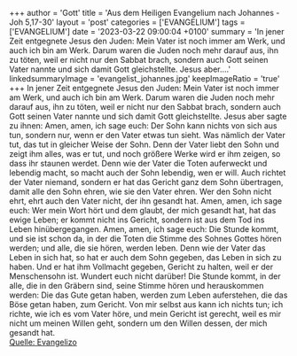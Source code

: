 +++
author = 'Gott'
title = 'Aus dem Heiligen Evangelium nach Johannes - Joh 5,17-30'
layout = 'post'
categories = ['EVANGELIUM']
tags = ['EVANGELIUM']
date = '2023-03-22 09:00:04 +0100'
summary = 'In jener Zeit entgegnete Jesus den Juden: Mein Vater ist noch immer am Werk, und auch ich bin am Werk. Darum waren die Juden noch mehr darauf aus, ihn zu töten, weil er nicht nur den Sabbat brach, sondern auch Gott seinen Vater nannte und sich damit Gott gleichstellte. Jesus aber....'
linkedsummaryImage = 'evangelist_johannes.jpg'
keepImageRatio = 'true'
+++
In jener Zeit entgegnete Jesus den Juden: Mein Vater ist noch immer am Werk, und auch ich bin am Werk.
Darum waren die Juden noch mehr darauf aus, ihn zu töten, weil er nicht nur den Sabbat brach, sondern auch Gott seinen Vater nannte und sich damit Gott gleichstellte.
Jesus aber sagte zu ihnen: Amen, amen, ich sage euch: Der Sohn kann nichts von sich aus tun, sondern nur, wenn er den Vater etwas tun sieht.<!--more--> Was nämlich der Vater tut, das tut in gleicher Weise der Sohn.
Denn der Vater liebt den Sohn und zeigt ihm alles, was er tut, und noch größere Werke wird er ihm zeigen, so dass ihr staunen werdet.
Denn wie der Vater die Toten auferweckt und lebendig macht, so macht auch der Sohn lebendig, wen er will.
Auch richtet der Vater niemand, sondern er hat das Gericht ganz dem Sohn übertragen,
damit alle den Sohn ehren, wie sie den Vater ehren. Wer den Sohn nicht ehrt, ehrt auch den Vater nicht, der ihn gesandt hat.
Amen, amen, ich sage euch: Wer mein Wort hört und dem glaubt, der mich gesandt hat, hat das ewige Leben; er kommt nicht ins Gericht, sondern ist aus dem Tod ins Leben hinübergegangen.
Amen, amen, ich sage euch: Die Stunde kommt, und sie ist schon da, in der die Toten die Stimme des Sohnes Gottes hören werden; und alle, die sie hören, werden leben.
Denn wie der Vater das Leben in sich hat, so hat er auch dem Sohn gegeben, das Leben in sich zu haben.
Und er hat ihm Vollmacht gegeben, Gericht zu halten, weil er der Menschensohn ist.
Wundert euch nicht darüber! Die Stunde kommt, in der alle, die in den Gräbern sind, seine Stimme hören
und herauskommen werden: Die das Gute getan haben, werden zum Leben auferstehen, die das Böse getan haben, zum Gericht.
Von mir selbst aus kann ich nichts tun; ich richte, wie ich es vom Vater höre, und mein Gericht ist gerecht, weil es mir nicht um meinen Willen geht, sondern um den Willen dessen, der mich gesandt hat.<br> [Quelle: Evangelizo](https://evangeliumtagfuertag.org/DE/gospel)